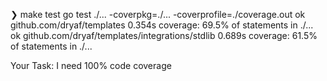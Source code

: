 ❯ make test
go test ./... -coverpkg=./... -coverprofile=./coverage.out
ok      github.com/dryaf/templates      0.354s  coverage: 69.5% of statements in ./...
ok      github.com/dryaf/templates/integrations/stdlib  0.689s  coverage: 61.5% of statements in ./...


Your Task:
I need 100% code coverage

